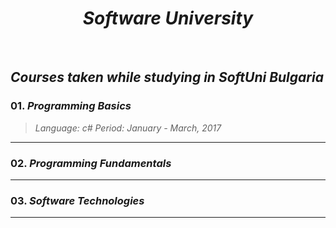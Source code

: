 <h1 align="center"><em>Software University</em></h1>

<br />

## *Courses taken while studying in SoftUni Bulgaria*

### 01. *Programming Basics*
> *Language: c#*
> *Period: January - March, 2017*
<hr />

### 02. *Programming Fundamentals*

<hr />

### 03. *Software Technologies*

<hr />
